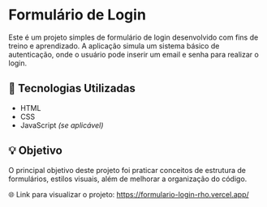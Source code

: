 # Formulário de Login

Este é um projeto simples de formulário de login desenvolvido com fins de treino e aprendizado. A aplicação simula um sistema básico de autenticação, onde o usuário pode inserir um email e senha para realizar o login.

## 🔧 Tecnologias Utilizadas

- HTML
- CSS
- JavaScript *(se aplicável)*  

## 💡 Objetivo

O principal objetivo deste projeto foi praticar conceitos de estrutura de formulários, estilos visuais, além de melhorar a organização do código.

🌐 Link para visualizar o projeto: https://formulario-login-rho.vercel.app/
